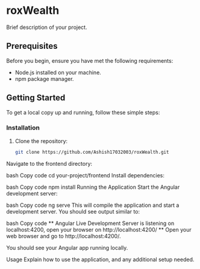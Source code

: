 # roxWealth

Brief description of your project.

## Prerequisites

Before you begin, ensure you have met the following requirements:

- Node.js installed on your machine.
- npm package manager.

## Getting Started

To get a local copy up and running, follow these simple steps:

### Installation

1. Clone the repository:

   ```bash
   git clone https://github.com/Ashish17032003/roxWealth.git
   ```
Navigate to the frontend directory:

bash
Copy code
cd your-project/frontend
Install dependencies:

bash
Copy code
npm install
Running the Application
Start the Angular development server:

bash
Copy code
ng serve
This will compile the application and start a development server. You should see output similar to:

bash
Copy code
** Angular Live Development Server is listening on localhost:4200, open your browser on http://localhost:4200/ **
Open your web browser and go to http://localhost:4200/.

You should see your Angular app running locally.

Usage
Explain how to use the application, and any additional setup needed.